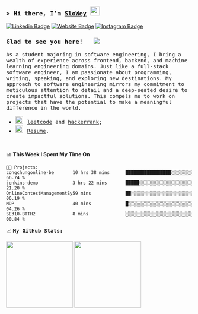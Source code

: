 ### <samp>&gt; Hi there, I'm <a href="https://www.slowey.works/" target="_blank">SloWey</a> <img src="https://media.giphy.com/media/hvRJCLFzcasrR4ia7z/giphy.gif" width="25"> </samp>

[![Linkedin Badge](https://img.shields.io/badge/-LinkedIn-0e76a8?style=flat-square&logo=Linkedin&logoColor=white)](https://linkedin.com/in/sloweyne)
[![Website Badge](https://img.shields.io/badge/Website-3b5998?style=flat-square&logo=google-chrome&logoColor=white)](https://slowey.works)
[![Instagram Badge](https://img.shields.io/badge/-Instagram-e4405f?style=flat-square&logo=Instagram&logoColor=white)](https://instagram.com/slowey.psd/)

### <samp>Glad to see you here! &nbsp; ![](https://komarev.com/ghpvc/?username=sloweyyy&style=flat-square&base=2000)

<samp> As a student majoring in software engineering, I bring a wealth of experience across frontend, backend, and machine learning engineering domains. Just like a full-stack software engineer, I am passionate about programming, writing, speaking, and exploring new destinations. My approach to software engineering mirrors my commitment to meticulous attention to detail and a deep-seated desire to create impactful solutions. This compels me to work on projects that have the potential to make a meaningful difference in the world.


-   <img src="https://github.com/Gapur/Gapur/blob/main/assets/lightning.gif?raw=true" width="21" />&nbsp;&nbsp; <samp>[leetcode](https://leetcode.com/slowey/) and [hackerrank](https://www.hackerrank.com/profile/slowey);
-   <img src="https://github.com/Gapur/Gapur/blob/main/assets/doc.gif?raw=true" width="21" />&nbsp;&nbsp; <samp>[Resume](https://docs.google.com/uc?export=download&id=1GwGAdVoL07p453oUvZU4YLiCwvMPI0rO).

</br>

<!--START_SECTION:waka-->
📊 **This Week I Spent My Time On** 

```text
🐱‍💻 Projects: 
congchungonline-be       10 hrs 38 mins      █████████████████░░░░░░░░   66.74 % 
jenkins-demo             3 hrs 22 mins       █████░░░░░░░░░░░░░░░░░░░░   21.20 % 
OnlineContestManagementSy59 mins             ██░░░░░░░░░░░░░░░░░░░░░░░   06.19 % 
MDP                      40 mins             █░░░░░░░░░░░░░░░░░░░░░░░░   04.26 % 
SE310-BTTH2              8 mins              ░░░░░░░░░░░░░░░░░░░░░░░░░   00.84 % 
```


<!--END_SECTION:waka-->

📈 **<samp>My GitHub Stats:**

<p>
  <img height="180em" src="https://github-readme-stats.vercel.app/api?username=sloweyyy&show_icons=true&hide_border=true&&count_private=true&include_all_commits=true&theme=transparent&include_orgs=true" />
  <img height="180em" src="https://github-readme-stats.vercel.app/api/top-langs/?username=sloweyyy&show_icons=true&hide_border=true&layout=compact&langs_count=10&theme=transparent&include_orgs=true"/>
</p>

<!--START_SECTION:SHOW_OS-->
<!--END_SECTION:SHOW_OS-->
